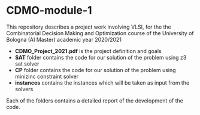 # CDMO-module-1
This repository describes a project work involving VLSI, for the the Combinatorial Decision Making and Optimization course of the University of Bologna (AI Master) academic year 2020/2021 

- **CDMO_Project_2021.pdf** is the project definition and goals
- **SAT** folder contains the code for our solution of the problem using z3 sat solver
- **CP** folder contains the code for our solution of the problem using minizinc constraint solver
- **instances** contains the instances which will be taken as input from the solvers
 
 Each of the folders contains a detailed report of the development of the code.
